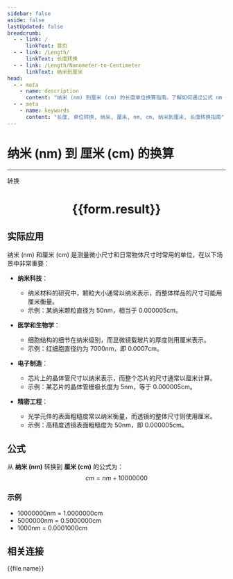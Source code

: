 ```yaml
---
sidebar: false
aside: false
lastUpdated: false
breadcrumb:
  - - link: /
      linkText: 首页
  - - link: /Length/
      linkText: 长度转换
  - - link: /Length/Nanometer-to-Centimeter
      linkText: 纳米到厘米
head:
  - - meta
    - name: description
      content: "纳米 (nm) 到厘米 (cm) 的长度单位换算指南。了解如何通过公式 nm ÷ 10000000 转换为厘米。"
  - - meta
    - name: keywords
      content: "长度, 单位转换, 纳米, 厘米, nm, cm, 纳米到厘米, 长度转换指南"
---
```

# 纳米 (nm) 到 厘米 (cm) 的换算
---
<script setup>
import { onMounted, reactive, inject, ref } from 'vue'
import { NButton, NForm, NFormItem, NInput, NInputNumber, NSelect, NCard, useMessage,NGrid ,NGi } from 'naive-ui'
import { defineClientComponent } from 'vitepress'
import { Length } from '../../files';

const convert = inject('convert')

const form = reactive({
  number: null,
  result: '',
})

const convertHandler = () => {
  if (form.number !== null && !isNaN(form.number)) {
    const convertedValue = parseFloat(form.number) / 10000000
    form.result = `${form.number}nm = ${convertedValue.toFixed(7)}cm`
  } else {
    form.result = '请输入有效的数值。'
  }
}
</script>

<n-form size="large" :model="form">
  <n-form-item label="纳米 (nm)">
    <n-input-number v-model:value="form.number" placeholder="输入纳米" style="width: 100%" />
  </n-form-item>
  <n-form-item>
    <n-button type="primary" @click="convertHandler" block>转换</n-button>
  </n-form-item>
</n-form>

<n-card  embedded :bordered="false" hoverable>
  <div  style="text-align:center">
    <h1>{{form.result}}</h1>
  </div>
</n-card>

## 实际应用

纳米 (nm) 和厘米 (cm) 是测量微小尺寸和日常物体尺寸时常用的单位，在以下场景中非常重要：

- **纳米科技**：
  - 纳米材料的研究中，颗粒大小通常以纳米表示，而整体样品的尺寸可能用厘米衡量。
  - 示例：某纳米颗粒直径为 50nm，相当于 0.000005cm。

- **医学和生物学**：
  - 细胞结构的细节在纳米级别，而显微镜载玻片的厚度则用厘米表示。
  - 示例：红细胞直径约为 7000nm，即 0.0007cm。

- **电子制造**：
  - 芯片上的晶体管尺寸以纳米表示，而整个芯片的尺寸通常以厘米计算。
  - 示例：某芯片的晶体管栅极长度为 5nm，等于 0.000005cm。

- **精密工程**：
  - 光学元件的表面粗糙度常以纳米衡量，而透镜的整体尺寸则使用厘米。
  - 示例：高精度透镜表面粗糙度为 50nm，即 0.000005cm。

## 公式

从 **纳米 (nm)** 转换到 **厘米 (cm)** 的公式为：
$$ cm = nm \div 10000000 $$

### 示例
- 10000000nm = 1.0000000cm
- 5000000nm = 0.5000000cm
- 1000nm = 0.0001000cm

## 相关连接
<n-grid x-gap="12" :cols="4">
  <n-gi v-for="(file, index) in Length" :key="index">
    <n-button
      text
      tag="a"
      :href="file.path"
      type="primary"
    >
      {{file.name}}
    </n-button>
  </n-gi>
</n-grid>